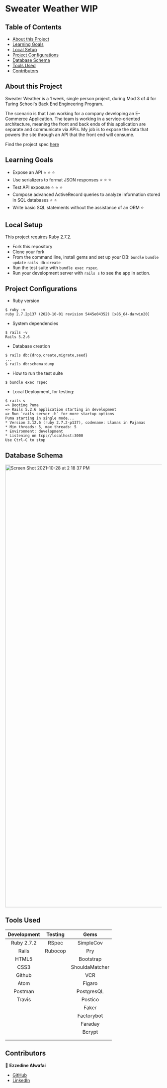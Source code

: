 # Sweater Weather WIP

## Table of Contents

- [About this Project](#about-this-project)
- [Learning Goals](#learning-goals)
- [Local Setup](#local-setup)
- [Project Configurations](#project-configurations)
- [Database Schema](#database-schema)
- [Tools Used](#tools-used)
- [Contributors](#contributors)

## About this Project

Sweater Weather is a 1 week, single person project, during Mod 3 of 4 for Turing School's Back End Engineering Program.

The scenario is that I am working for a company developing an E-Commerce Application. The team is working in a service-oriented architecture, meaning the front and back ends of this application are separate and communicate via APIs. My job is to expose the data that powers the site through an API that the front end will consume.

Find the project spec [here](https://backend.turing.edu/module3/projects/rails_engine/)

## Learning Goals

* Expose an API ⭐ ⭐ ⭐
* Use serializers to format JSON responses ⭐ ⭐ ⭐
* Test API exposure ⭐ ⭐ ⭐
* Compose advanced ActiveRecord queries to analyze information stored in SQL databases ⭐ ⭐
* Write basic SQL statements without the assistance of an ORM ⭐

## Local Setup

This project requires Ruby 2.7.2.

* Fork this repository
* Clone your fork
* From the command line, install gems and set up your DB:
`bundle`
`bundle update`
`rails db:create`
* Run the test suite with `bundle exec rspec`.
* Run your development server with `rails s` to see the app in action.

## Project Configurations
* Ruby version
```
$ ruby -v
ruby 2.7.2p137 (2020-10-01 revision 5445e04352) [x86_64-darwin20]
```

* System dependencies
```
$ rails -v
Rails 5.2.6
```

* Database creation
```
$ rails db:{drop,create,migrate,seed}
...
$ rails db:schema:dump
```

* How to run the test suite
```
$ bundle exec rspec
```

* Local Deployment, for testing:
```
$ rails s
=> Booting Puma
=> Rails 5.2.6 application starting in development
=> Run `rails server -h` for more startup options
Puma starting in single mode...
* Version 3.12.6 (ruby 2.7.2-p137), codename: Llamas in Pajamas
* Min threads: 5, max threads: 5
* Environment: development
* Listening on tcp://localhost:3000
Use Ctrl-C to stop
```

## Database Schema

<img width="1421" alt="Screen Shot 2021-10-28 at 2 18 37 PM" src="https://user-images.githubusercontent.com/77654906/139321317-91e062e3-91c2-4787-b568-89481ca47515.png">

 
## Tools Used

| Development | Testing       | Gems          |
|   :----:    |    :----:     |    :----:     |
| Ruby 2.7.2  | RSpec         | SimpleCov     |
| Rails       | Rubocop       | Pry           |
| HTML5       |               | Bootstrap     |
| CSS3        |               | ShouldaMatcher|
| Github      |               | VCR           |
| Atom        |               | Figaro        |
| Postman     |               | PostgresQL    |
| Travis      |               | Postico       |
|             |               | Faker         |
|             |               | Factorybot    |
|             |               | Faraday       |
|             |               | Bcrypt        |
|             |               |               |
|             |               |               |


## Contributors

👤  **Ezzedine Alwafai**
- [GitHub](https://github.com/ealwafai)
- [LinkedIn](https://www.linkedin.com/in/ezzedine-alwafai/)
